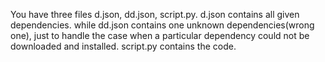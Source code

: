 You have three files d.json, dd.json, script.py. 
d.json contains all given dependencies.
while dd.json contains one unknown dependencies(wrong one), just to handle the case when a particular dependency could not be downloaded and installed. 
script.py contains the code.
